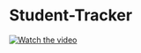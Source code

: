 # Student-Tracker


[![Watch the video](https://img.youtube.com/vi/T-D1KVIuvjA/maxresdefault.jpg)](https://www.youtube.com/watch?v=8A6aslMhKXc&t=19s)
